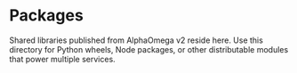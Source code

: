 # Packages

Shared libraries published from AlphaOmega v2 reside here. Use this directory for Python wheels, Node packages, or other distributable modules that power multiple services.
